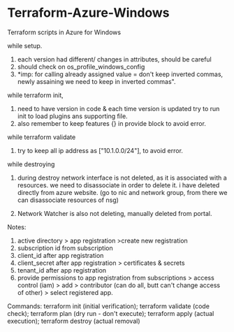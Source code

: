 # Terraform-Azure-Windows
Terraform scripts in Azure for Windows

while setup.
1) each version had different/ changes in attributes, should be careful
2) should check on os_profile_windows_config
3) *imp: for calling already assigned value = don't keep inverted commas, newly assaining we need to keep in inverted commas".

while terraform init,
1) need to have version in code & each time version is updated try to run init to load plugins ans supporting file.
2) also remember to keep features {} in provide block to avoid error.

while terraform validate
1) try to keep all ip address as ["10.1.0.0/24"], to avoid error.

while destroying 
1) during destroy network interface is not deleted, as it is associated with a resources. we need to disassociate in order to delete it. i have deleted directly from azure website.
(go to nic and network group, from there we can disassociate resources of nsg)

2) Network Watcher is also not deleting, manually deleted from portal.


Notes:
1) active directory > app registration >create new registration
2) subscription id from subscription
3) client_id after app registration
4) client_secret after app registration > certificates & secrets
5) tenant_id after app registration
6) provide permissions to app registration from subscriptions > access control (iam) > add > contributor (can do all, butt can't change access of other) > select registered app.


Commands:
terraform init (initial verification);
terraform validate (code check);
terraform plan (dry run - don't execute);
terraform apply (actual execution);
terraform destroy (actual removal)

